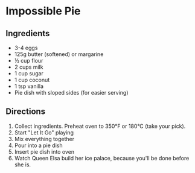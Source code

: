 Impossible Pie
==============

Ingredients
-----------

* 3-4 eggs
* 125g butter (softened) or margarine
* ½ cup flour
* 2 cups milk
* 1 cup sugar
* 1 cup coconut
* 1 tsp vanilla
* Pie dish with sloped sides (for easier serving)

Directions
----------

1. Collect ingredients. Preheat oven to 350°F or 180°C (take your pick).
2. Start "Let It Go" playing
3. Mix everything together
4. Pour into a pie dish
5. Insert pie dish into oven
6. Watch Queen Elsa build her ice palace, because you'll be done before she is.

